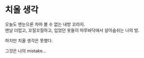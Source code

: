 # 치울 생각
오늘도 맨눈으론 차마 볼 수 없는 내방 꼬라지.<br>
맨날 더럽고, 꼬질꼬질하고, 입었던 옷들이 마루바닥에서 살아숨쉬는 나의 방.

하지만 치울 생각은 못했다.

그것은 나의 mistake...
